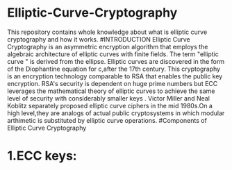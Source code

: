 # Elliptic-Curve-Cryptography
This repository contains whole knowledge about what is elliptic  curve cryptography and how it works.
#INTRODUCTION
Elliptic Curve Cryptography is an asymmetric encryption algorithm that employs the algebraic architecture of elliptic curves with finite fields.
The term "elliptic curve " is derived from the ellipse. Elliptic curves are discovered in the form of the Diophantine equation for c,after the 17th century.
This cryptography is an encryption technology comparable to RSA that enables the public key encryption.
RSA's security is dependent on huge prime numbers but ECC leverages the mathematical theory of elliptic curves to achieve the same level of security with considerably smaller keys .
Victor Miller and Neal Koblitz separately proposed elliptic curve ciphers in the mid 1980s.On a high level,they are analogs of actual public cryptosystems in which modular arthimetic is substituted by elliptic curve operations.
#Components  of Elliptic Curve Cryptography
# 1.ECC keys:

